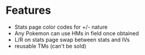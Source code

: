 # Features
- Stats page color codes for +/- nature
- Any Pokemon can use HMs in field once obtained
- L/R on stats page swap between stats and IVs
- reusable TMs (can't be sold)